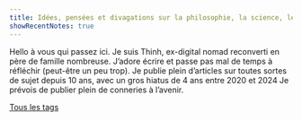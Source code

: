 ```yaml
---
title: Idées, pensées et divagations sur la philosophie, la science, les applications digitales, la crypto, la finance, en vrai tout ce qui me passe par la tête
showRecentNotes: true
---
```

Hello à vous qui passez ici. Je suis Thinh, ex-digital nomad reconverti en père de famille nombreuse. J’adore écrire et passe pas mal de temps à réfléchir (peut-être un peu trop). Je publie plein d’articles sur toutes sortes de sujet depuis 10 ans, avec un gros hiatus de 4 ans entre 2020 et 2024 Je prévois de publier plein de conneries à l’avenir.

[Tous les tags](/tags)